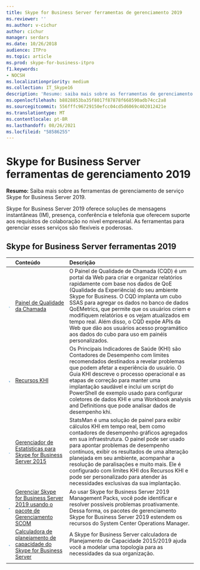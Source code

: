```yaml
---
title: Skype for Business Server ferramentas de gerenciamento 2019
ms.reviewer: ''
ms.author: v-cichur
author: cichur
manager: serdars
ms.date: 10/26/2018
audience: ITPro
ms.topic: article
ms.prod: skype-for-business-itpro
f1.keywords:
- NOCSH
ms.localizationpriority: medium
ms.collection: IT_Skype16
description: 'Resumo: saiba mais sobre as ferramentas de gerenciamento de serviço no Skype for Business Server 2019.'
ms.openlocfilehash: b8828853ba35f8017f87878f668590adb74cc2a8
ms.sourcegitcommit: 556fffc96729150efcc04cd5d6069c402012421e
ms.translationtype: MT
ms.contentlocale: pt-BR
ms.lasthandoff: 08/26/2021
ms.locfileid: "58586255"
---
```

# <a name="skype-for-business-server-2019-management-tools"></a>Skype for Business Server ferramentas de gerenciamento 2019
 
**Resumo:** Saiba mais sobre as ferramentas de gerenciamento de serviço Skype for Business Server 2019.
  
Skype for Business Server 2019 oferece soluções de mensagens instantâneas (IM), presença, conferência e telefonia que oferecem suporte aos requisitos de colaboração no nível empresarial. As ferramentas para gerenciar esses serviços são flexíveis e poderosas.
  
## <a name="skype-for-business-server-2019-tools"></a>Skype for Business Server ferramentas 2019

||**Conteúdo**|**Descrição**|
|:-----|:-----|:-----|
|![ícone do painel](../SfbServer/media/144fef0b-3ff0-4298-8b03-978bda9e923b.png)|[Painel de Qualidade da Chamada](../SfbServer/management-tools/call-quality-dashboard/call-quality-dashboard.md) <br/> |O Painel de Qualidade de Chamada (CQD) é um portal da Web para criar e organizar relatórios rapidamente com base nos dados de QoE (Qualidade da Experiência) do seu ambiente Skype for Business. O CQD implanta um cubo SSAS para agregar os dados no banco de dados QoEMetrics, que permite que os usuários criem e modifiquem relatórios e os vejam atualizados em tempo real. Além disso, o CQD expõe APIs da Web que dão aos usuários acesso programático aos dados do cubo para uso em painéis personalizados.  <br/> |
|![ícone para KHI](../SfbServer/media/8759b767-b689-4a95-94a5-5b27c5688688.png)|[Recursos KHI](https://www.microsoft.com/download/details.aspx?id=57519) <br/> |Os Principais Indicadores de Saúde (KHI) são Contadores de Desempenho com limites recomendados destinados a revelar problemas que podem afetar a experiência do usuário. O Guia KHI descreve o processo operacional e as etapas de correção para manter uma implantação saudável e inclui um script do PowerShell de exemplo usado para configurar coletores de dados KHI e uma Workbook analysis and Definitions que pode analisar dados de desempenho khi.  <br/> |
|![ícone do painel](../SfbServer/media/144fef0b-3ff0-4298-8b03-978bda9e923b.png)|[Gerenciador de Estatísticas para Skype for Business Server 2015](../SfbServer/management-tools/statistics-manager/statistics-manager.md) <br/> |StatsMan é uma solução de painel para exibir cálculos KHI em tempo real, bem como contadores de desempenho gráficos agregados em sua infraestrutura. O painel pode ser usado para apontar problemas de desempenho contínuos, exibir os resultados de uma alteração planejada em seu ambiente, acompanhar a resolução de paralisações e muito mais. Ele é configurado com limites KHI dos Recursos KHI e pode ser personalizado para atender às necessidades exclusivas da sua implantação.  <br/> |
|![Ícone SCOM](../SfbServer/media/3a7601cb-dd2f-4606-8a3b-07c7abdc091a.png)|[Gerenciar Skype for Business Server 2019 usando o pacote de Gerenciamento SCOM](tools/scom-management-pack-use-2019.md) <br/> |Ao usar Skype for Business Server 2019 Management Packs, você pode identificar e resolver possíveis problemas proativamente. Dessa forma, os pacotes de gerenciamento Skype for Business Server 2019 estendem os recursos do System Center Operations Manager.  <br/> |
|![ícone do painel](../SfbServer/media/144fef0b-3ff0-4298-8b03-978bda9e923b.png)|[Calculadora de planejamento de capacidade do Skype for Business Server](../SfbServer/management-tools/capacity-planning-calculator.md) <br/> |A Skype for Business Server calculadora de Planejamento de Capacidade 2015/2019 ajuda você a modelar uma topologia para as necessidades da sua organização.  <br/> |
||